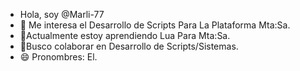 - Hola, soy @Marli-77
- 👀 Me interesa el Desarrollo de Scripts Para La Plataforma Mta:Sa.
- 🌱Actualmente estoy aprendiendo Lua Para Mta:Sa.
- 💞️Busco colaborar en Desarrollo de Scripts/Sistemas.
- 😄 Pronombres: El.
